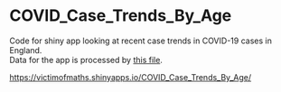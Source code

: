 # COVID_Case_Trends_By_Age
Code for shiny app looking at recent case trends in COVID-19 cases in England.<br>Data for the app is processed by [this file](https://github.com/VictimOfMaths/COVID-19/blob/master/Heatmaps/COVIDPHECasesxAgev2.R).

https://victimofmaths.shinyapps.io/COVID_Case_Trends_By_Age/
